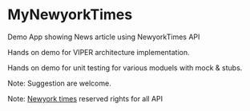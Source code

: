 # MyNewyorkTimes
Demo App showing News article using NewyorkTimes API

Hands on demo for VIPER architecture implementation.

Hands on demo for unit testing for various moduels with mock & stubs.


Note: Suggestion are welcome.

Note: [Newyork times](http://developer.nytimes.com/) reserved rights for all API

